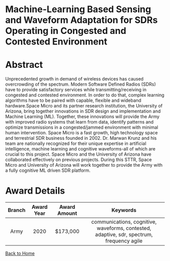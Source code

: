 
Machine-Learning Based Sensing and Waveform Adaptation for SDRs Operating in Congested and Contested Environment
================================================================================================================

# Abstract


Unprecedented growth in demand of wireless devices has caused overcrowding of the spectrum. Modern Software Defined Radios (SDRs) have to provide satisfactory services while transmitting/receiving in congested and contested environment. In order to do that, complex learning algorithms have to be paired with capable, flexible and wideband hardware.Space Micro and its partner research institution, the University of Arizona, bring together innovations in SDR design and implementation and Machine Learning (ML). Together, these innovations will provide the Army with improved radio systems that learn from data, identify patterns and optimize transmissions in a congested/jammed environment with minimal human intervention. Space Micro is a fast growth, high technology space and terrestrial SDR business founded in 2002. Dr. Marwan Krunz and his team are nationally recognized for their unique expertise in artificial intelligence, machine learning and cognitive waveforms-all of which are crucial to this project. Space Micro and the University of Arizona have collaborated effectively on previous projects. During this STTR, Space Micro and University of Arizona will work together to provide the Army with a fully cognitive ML driven SDR platform.  

# Award Details

|Branch|Award Year|Award Amount|Keywords|
| :---: | :---: | :---: | :---: |
|Army|2020|$173,000|communications, cognitive, waveforms, contested, adaptive, sdr, spectrum, frequency agile|
  
  


[Back to Home](https://github.com/chrischow/dod_sbir_awards#1063)
